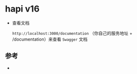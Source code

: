 # hapi v16


- 查看文档

  `http://localhost:3000/documentation` （你自己的服务地址 + /documentation）来查看 `Swagger` 文档

## 参考
- 
